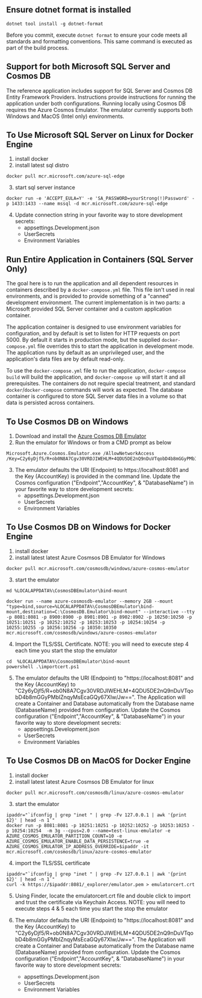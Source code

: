 
## Ensure dotnet format is installed
```
dotnet tool install -g dotnet-format
```

Before you commit, execute ```dotnet format``` to ensure your code meets all standards and formatting conventions. This same command is executed as part of the build process.

## Support for both Microsoft SQL Server and Cosmos DB
The reference application includes support for SQL Server and Cosmos DB Entity Framework Providers.  Instructions provide instructions for running the application under both configurations.  Running locally using Cosmos DB requires the Azure Cosmos Emulator.  The emulator currently supports both Windows and MacOS (Intel only) environments.  

## To Use Microsoft SQL Server on Linux for Docker Engine
1. install docker
2. install latest sql distro
```
docker pull mcr.microsoft.com/azure-sql-edge
```
3. start sql server instance
```
docker run -e 'ACCEPT_EULA=Y' -e 'SA_PASSWORD=yourStrong(!)Password' -p 1433:1433 --name mssql -d mcr.microsoft.com/azure-sql-edge
```
4. Update connection string in your favorite way to store development secrets:
   * appsettings.Development.json
   * UserSecrets
   * Environment Variables

## Run Entire Application in Containers (SQL Server Only)

The goal here is to run the application and all dependent resources in containers described by a `docker-compose.yml` file.
This file isn't used in real environments, and is provided to provide something of a "canned" development environment.
The current implementation is in two parts: a Microsoft provided SQL Server container and a custom application container.

The application container is designed to use environment variables for configuration, and by default is set to listen for HTTP requests on port 5000.
By default it starts in production mode, but the supplied `docker-compose.yml` file overrides this to start the application in development mode.
The application runs by default as an unprivileged user, and the application's data files are by default read-only.

To use the `docker-compose.yml` file to run the application, `docker-compose build` will build the application, and `docker-compose up` will start it and all prerequisites.
The containers do not require special treatment, and standard `docker`/`docker-compose` commands will work as expected.
The database container is configured to store SQL Server data files in a volume so that data is persisted across containers.

## To Use Cosmos DB on Windows
1. Download and install the [Azure Cosmos DB Emulator](https://aka.ms/cosmosdb-emulator)
2. Run the emulator for Windows or from a CMD prompt as below
```
Microsoft.Azure.Cosmos.Emulator.exe /AllowNetworkAccess /Key=C2y6yDjf5/R+ob0N8A7Cgv30VRDJIWEHLM+4QDU5DE2nQ9nDuVTqobD4b8mGGyPMbIZnqyMsEcaGQy67XIw/Jw==
```
3. The emulator defaults the URl (Endpoint) to https://localhost:8081 and the Key (AccountKey) is provided in the command line.  Update the Cosmos configuration ("Endpoint","AccountKey", & "DatabaseName") in your favorite way to store development secrets:
   * appsettings.Development.json
   * UserSecrets
   * Environment Variables

## To Use Cosmos DB on Windows for Docker Engine
1. install docker
2. install latest latest Azure Cosmsos DB Emulator for Windows
```
docker pull mcr.microsoft.com/cosmosdb/windows/azure-cosmos-emulator
```
3. start the emulator
```
md %LOCALAPPDATA%\CosmosDBEmulator\bind-mount

docker run --name azure-cosmosdb-emulator --memory 2GB --mount "type=bind,source=%LOCALAPPDATA%\CosmosDBEmulator\bind-mount,destination=C:\CosmosDB.Emulator\bind-mount" --interactive --tty -p 8081:8081 -p 8900:8900 -p 8901:8901 -p 8902:8902 -p 10250:10250 -p 10251:10251 -p 10252:10252 -p 10253:10253 -p 10254:10254 -p 10255:10255 -p 10256:10256 -p 10350:10350 mcr.microsoft.com/cosmosdb/windows/azure-cosmos-emulator
```
4. Import the TLS/SSL Certificate.  NOTE:  you will need to execute step 4 each time you start the stop the emulator
```
cd  %LOCALAPPDATA%\CosmosDBEmulator\bind-mount
powershell .\importcert.ps1
```
5. The emulator defaults the URl (Endpoint) to "https://localhost:8081" and the Key (AccountKey) to "C2y6yDjf5/R+ob0N8A7Cgv30VRDJIWEHLM+4QDU5DE2nQ9nDuVTqobD4b8mGGyPMbIZnqyMsEcaGQy67XIw/Jw==".  The Application will create a Container and Database automatically from the Database name (DatabaseName) provided from configuration. Update the Cosmos configuration ("Endpoint","AccountKey", & "DatabaseName") in your favorite way to store development secrets:
   * appsettings.Development.json
   * UserSecrets
   * Environment Variables

## To Use Cosmos DB on MacOS for Docker Engine
1. install docker
2. install latest latest Azure Cosmsos DB Emulator for linux
```
docker pull mcr.microsoft.com/cosmosdb/linux/azure-cosmos-emulator
```
3. start the emulator
```
ipaddr="`ifconfig | grep "inet " | grep -Fv 127.0.0.1 | awk '{print $2}' | head -n 1`"
docker run -p 8081:8081 -p 10251:10251 -p 10252:10252 -p 10253:10253 -p 10254:10254  -m 3g --cpus=2.0 --name=test-linux-emulator -e AZURE_COSMOS_EMULATOR_PARTITION_COUNT=10 -e AZURE_COSMOS_EMULATOR_ENABLE_DATA_PERSISTENCE=true -e AZURE_COSMOS_EMULATOR_IP_ADDRESS_OVERRIDE=$ipaddr -it mcr.microsoft.com/cosmosdb/linux/azure-cosmos-emulator
```
4. import the TLS/SSL certificate
```
ipaddr="`ifconfig | grep "inet " | grep -Fv 127.0.0.1 | awk '{print $2}' | head -n 1`"
curl -k https://$ipaddr:8081/_explorer/emulator.pem > emulatorcert.crt
```
5. Using Finder, locate the emulatorcert.crt file and double click to import and trust the certificate via Keychain Access.  NOTE:  you will need to execute steps 4 & 5 each time you start the stop the emulator

6. The emulator defaults the URl (Endpoint) to "https://localhost:8081" and the Key (AccountKey) to "C2y6yDjf5/R+ob0N8A7Cgv30VRDJIWEHLM+4QDU5DE2nQ9nDuVTqobD4b8mGGyPMbIZnqyMsEcaGQy67XIw/Jw==".  The Application will create a Container and Database automatically from the Database name (DatabaseName) provided from configuration. Update the Cosmos configuration ("Endpoint","AccountKey", & "DatabaseName") in your favorite way to store development secrets:
   * appsettings.Development.json
   * UserSecrets
   * Environment Variables
